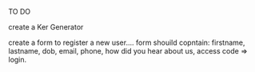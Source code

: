 TO DO

create a Ker Generator

create a form to register a new user....
form shouild copntain:
firstname, 
lastname, 
dob, 
email, 
phone, 
how did you hear about us, 
access code => login.